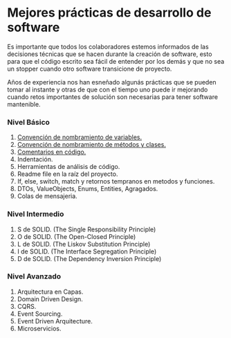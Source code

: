 # Mejores prácticas de desarrollo de software

Es importante que todos los colaboradores estemos informados de las decisiones técnicas que se hacen
durante la creación de software, esto para que el código escrito sea fácil de entender por los demás
y que no sea un stopper cuando otro software transicione de proyecto.

Años de experiencia nos han esneñado algunás prácticas que se pueden tomar al instante y otras de que
con el tiempo uno puede ir mejorando cuando retos importantes de solución son necesarias para tener
software mantenible.

### Nivel Básico
1. [Convención de nombramiento de variables.](basico/1-convencion-nombramiento-de-variables.md)
2. [Convención de nombramiento de métodos y clases.](basico/2-convencion-nombramiento-de-metodos-y-clases.md)
3. [Comentarios en código.](3-convencion-comentarios-en-codigo.md)
4. Indentación.
5. Herramientas de análisis de código.
6. Readme file en la raíz del proyecto.
7. If, else, switch, match y retornos tempranos en metodos y funciones.
8. DTOs, ValueObjects, Enums, Entities, Agragados.
9. Colas de mensajeria.

### Nivel Intermedio
1. S de SOLID. (The Single Responsibility Principle)
2. O de SOLID. (The Open-Closed Principle)
3. L de SOLID. (The Liskov Substitution Principle)
4. I de SOLID. (The Interface Segregation Principle)
5. D de SOLID. (The Dependency Inversion Principle)

### Nivel Avanzado
1. Arquitectura en Capas.
2. Domain Driven Design.
3. CQRS.
4. Event Sourcing.
5. Event Driven Arquitecture.
6. Microservicios.
